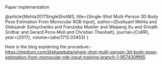 Paper implementation 

@article{Mehta2017SingleShotM3,
  title={Single-Shot Multi-Person 3D Body Pose Estimation From Monocular RGB Input},
  author={Dushyant Mehta and Oleksandr Sotnychenko and Franziska Mueller and Weipeng Xu and Srinath Sridhar and Gerard Pons-Moll and Christian Theobalt},
  journal={CoRR},
  year={2017},
  volume={abs/1712.03453}
}

Here is the blog explaining the procedure:- https://medium.com/@shazebata/single-shot-multi-person-3d-body-pose-estimation-from-monocular-rgb-input-training-branch-1-957430fff45
